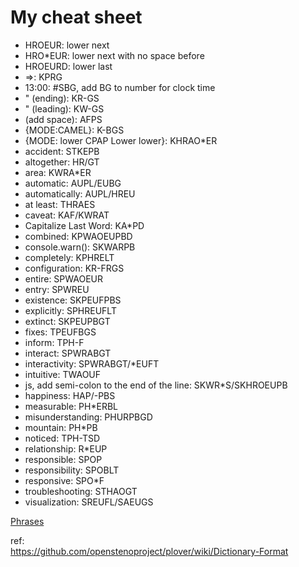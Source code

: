 # My cheat sheet

 * HROEUR: lower next
 * HRO*EUR: lower next with no space before
 * HROEURD: lower last
 *  =>: KPRG
 * 13:00: #SBG, add BG to number for clock time
 * " (ending): KR-GS
 * " (leading): KW-GS
 * (add space): AFPS
 * {MODE:CAMEL}: K-BGS
 * {MODE: lower CPAP Lower lower}: KHRAO*ER
 * accident: STKEPB
 * altogether: HR/GT
 * area: KWRA*ER
 * automatic: AUPL/EUBG
 * automatically: AUPL/HREU
 * at least: THRAES
 * caveat: KAF/KWRAT
 * Capitalize Last Word: KA*PD
 * combined: KPWAOEUPBD
 * console.warn(): SKWARPB
 * completely: KPHRELT
 * configuration: KR-FRGS
 * entire: SPWAOEUR
 * entry: SPWREU
 * existence: SKPEUFPBS
 * explicitly: SPHREUFLT
 * extinct: SKPEUPBGT
 * fixes: TPEUFBGS
 * inform: TPH-F
 * interact: SPWRABGT
 * interactivity: SPWRABGT/*EUFT
 * intuitive: TWAOUF
 * js, add semi-colon to the end of the line: SKWR*S/SKHROEUPB
 * happiness: HAP/-PBS
 * measurable: PH*ERBL
 * misunderstanding: PHURPBGD
 * mountain: PH*PB
 * noticed: TPH-TSD
 * relationship: R*EUP
 * responsible: SPOP
 * responsibility: SPOBLT
 * responsive: SPO*F
 * troubleshooting: STHAOGT 
 * visualization: SREUFL/SAEUGS


[Phrases](Phrases.md)  

ref:  
https://github.com/openstenoproject/plover/wiki/Dictionary-Format